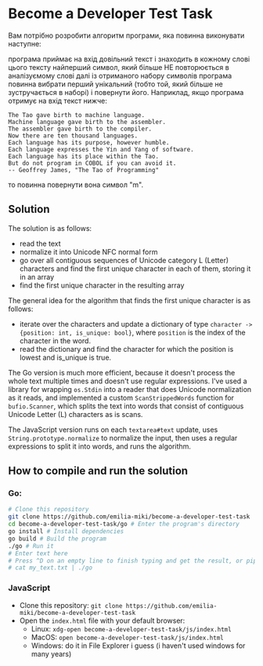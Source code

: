 # Become a Developer Test Task

Вам потрібно розробити алгоритм програми, яка повинна виконувати наступне:

програма приймає на вхід довільний текст і знаходить в кожному слові цього тексту найперший символ, який більше НЕ повторюється в аналізуємому слові
далі із отриманого набору символів програма повинна вибрати перший унікальний (тобто той, який більше не зустручається в наборі) і повернути його.
Наприклад, якщо програма отримує на вхід текст нижче:

```
The Tao gave birth to machine language.
Machine language gave birth to the assembler.
The assembler gave birth to the compiler.
Now there are ten thousand languages.
Each language has its purpose, however humble.
Each language expresses the Yin and Yang of software.
Each language has its place within the Tao.
But do not program in COBOL if you can avoid it.
-- Geoffrey James, "The Tao of Programming"
```

то повинна повернути вона символ "m".

## Solution

The solution is as follows:
- read the text
- normalize it into Unicode NFC normal form
- go over all contiguous sequences of Unicode category L (Letter) characters and
  find the first unique character in each of them, storing it in an array
- find the first unique character in the resulting array

The general idea for the algorithm that finds the first unique character is as follows:
- iterate over the characters and update a dictionary of type
  ```character -> {position: int, is_unique: bool}```,
  where ```position``` is the index of the character in the word.
- read the dictionary and find the character for which the position is lowest and is_unique is true.

The Go version is much more efficient, because it doesn't process the whole text
multiple times and doesn't use regular expressions. I've used a library
for wrapping ```os.Stdin``` into a reader that does Unicode normalization as it
reads, and implemented a custom ```ScanStrippedWords``` function for
```bufio.Scanner```, which splits the text into words that consist of contiguous
Unicode Letter (L) characters as is scans.

The JavaScript version runs on each ```textarea#text``` update, uses
```String.prototype.normalize``` to normalize the input, then uses a regular
expressions to split it into words, and runs the algorithm.

## How to compile and run the solution

### Go:

```bash
# Clone this repository
git clone https://github.com/emilia-miki/become-a-developer-test-task
cd become-a-developer-test-task/go # Enter the program's directory
go install # Install dependencies
go build # Build the program
./go # Run it
# Enter text here
# Press ^D on an empty line to finish typing and get the result, or pipe a file:
# cat my_text.txt | ./go
```

### JavaScript

- Clone this repository: ```git clone https://github.com/emilia-miki/become-a-developer-test-task```
- Open the ```index.html``` file with your default browser:
  - Linux: ```xdg-open become-a-developer-test-task/js/index.html```
  - MacOS: ```open become-a-developer-test-task/js/index.html```
  - Windows: do it in File Explorer i guess (i haven't used windows for many years)
